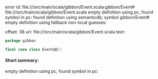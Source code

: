 error id: file://<WORKSPACE>/src/main/scala/gibbon/Event.scala:gibbon/Event#
file://<WORKSPACE>/src/main/scala/gibbon/Event.scala
empty definition using pc, found symbol in pc: 
found definition using semanticdb; symbol gibbon/Event#
empty definition using fallback
non-local guesses:

offset: 38
uri: file://<WORKSPACE>/src/main/scala/gibbon/Event.scala
text:
```scala
package gibbon

final case class Event@@()

```


#### Short summary: 

empty definition using pc, found symbol in pc: 